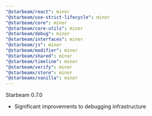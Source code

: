 ```yaml
---
"@starbeam/react": minor
"@starbeam/use-strict-lifecycle": minor
"@starbeam/core": minor
"@starbeam/core-utils": minor
"@starbeam/debug": minor
"@starbeam/interfaces": minor
"@starbeam/js": minor
"@starbeam/modifier": minor
"@starbeam/shared": minor
"@starbeam/timeline": minor
"@starbeam/verify": minor
"@starbeamx/store": minor
"@starbeamx/vanilla": minor
---
```


Starbeam 0.7.0

- Significant improvements to debugging infrastructure
